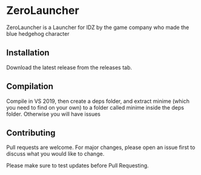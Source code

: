 # ZeroLauncher
ZeroLauncher is a Launcher for IDZ by the game company who made the blue hedgehog character
## Installation

Download the latest release from the releases tab.

## Compilation

Compile in VS 2019, then create a deps folder, and extract minime (which you need to find on your own) to a folder called minime inside the deps folder. Otherwise you will have issues

## Contributing
Pull requests are welcome. For major changes, please open an issue first to discuss what you would like to change.

Please make sure to test updates before Pull Requesting.
